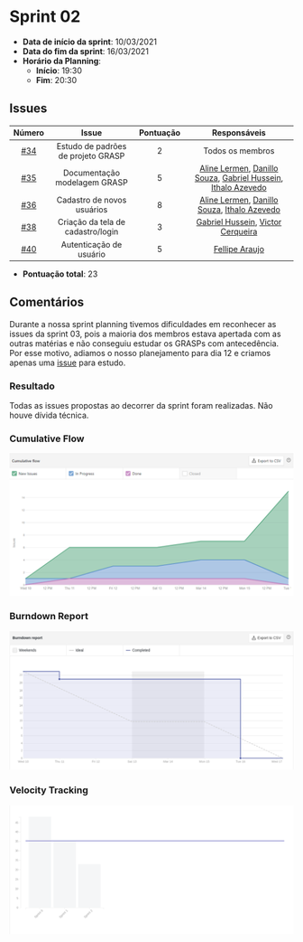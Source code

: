 # Sprint 02

- **Data de início da sprint**: 10/03/2021
- **Data do fim da sprint**: 16/03/2021
- **Horário da Planning**:
  - **Início**: 19:30
  - **Fim**: 20:30

## Issues
|                                   Número                                   |               Issue                | Pontuação |                                                                                              Responsáveis                                                                                               |
| :------------------------------------------------------------------------: | :--------------------------------: | :-------: | :-----------------------------------------------------------------------------------------------------------------------------------------------------------------------------------------------------: |
| [#34](https://github.com/UnBArqDsw2020-2/2020.2_G3_ProjetoHigia/issues/34) | Estudo de padrões de projeto GRASP |     2     |                                                                                            Todos os membros                                                                                             |
| [#35](https://github.com/UnBArqDsw2020-2/2020.2_G3_ProjetoHigia/issues/35) |    Documentação modelagem GRASP    |     5     | [Aline Lermen](https://github.com/AlineLermen), [Danillo Souza](https://github.com/DanilloGS), [Gabriel Hussein](https://github.com/GabrielHussein), [Ithalo Azevedo](https://github.com/ithaloazevedo) |
| [#36](https://github.com/UnBArqDsw2020-2/2020.2_G3_ProjetoHigia/issues/36) |     Cadastro de novos usuários     |     8     |                            [Aline Lermen](https://github.com/AlineLermen), [Danillo Souza](https://github.com/DanilloGS), [Ithalo Azevedo](https://github.com/ithaloazevedo)                            |
| [#38](https://github.com/UnBArqDsw2020-2/2020.2_G3_ProjetoHigia/issues/38) | Criação da tela de cadastro/login  |     3     |                                               [Gabriel Hussein](https://github.com/GabrielHussein), [Victor Cerqueira](https://github.com/VictorAmaralC)                                                |
| [#40](https://github.com/UnBArqDsw2020-2/2020.2_G3_ProjetoHigia/issues/40) |      Autenticação de usuário       |     5     |                                                                           [Fellipe Araujo](https://github.com/fellipe-araujo)                                                                           |

- **Pontuação total**: 23

## Comentários

Durante a nossa sprint planning tivemos dificuldades em reconhecer as issues da sprint 03, pois a maioria dos membros estava apertada com as outras matérias e não conseguiu estudar os GRASPs com antecedência. Por esse motivo, adiamos o nosso planejamento para dia 12 e criamos apenas uma [issue](https://github.com/UnBArqDsw2020-2/2020.2_G3_ProjetoHigia/issues/34) para estudo. 

### Resultado

Todas as issues propostas ao decorrer da sprint foram realizadas. Não houve dívida técnica.

### Cumulative Flow

![cumulativeFlow02](../assets/images/00-sprint/cumulativeFlow/cumulativeFlow02.png)

### Burndown Report

![burndown02](../assets/images/00-sprint/burndown/burndown02.png)

### Velocity Tracking

![velocity02](../assets/images/00-sprint/velocity/velocity02.png)
